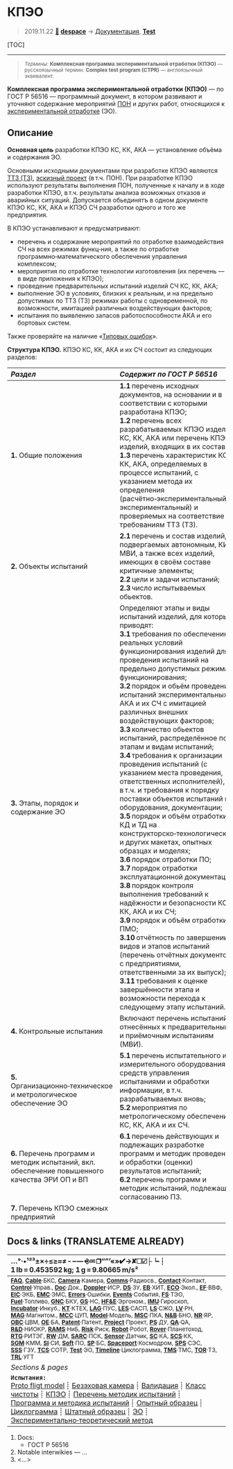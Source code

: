 # КПЭО
> 2019.11.22 **[🚀](../index/index.md) [despace](index.md)** → [Документация](doc.md), **[Test](test.md)**

[TOC]

---

> <small>*Термины:* **Комплексная программа экспериментальной отработки (КПЭО)** — русскоязычный термин. **Complex test program (CTPR)** — англоязычный эквивалент.</small>

**Комплексная программа экспериментальной отработки (КПЭО)** — по ГОСТ Р 56516 — программный документ, в котором развивают и уточняют содержание мероприятий [ПОН](rams.md) и других работ, относящихся к [экспериментальной отработке](test.md) (ЭО).



## Описание
**Основная цель** разработки КПЭО КС, КК, АКА — установление объёма и содержания ЭО.

Основными исходными документами при разработке КПЭО являются [ТТЗ (ТЗ)](tor.md), [эскизный проект](rnd_ep.md) (в т.ч. ПОН). При разработке КПЭО используют результаты выполнения ПОН, полученные к началу и в ходе разработки КПЭО, в т.ч. результаты анализа возможных отказов и аварийных ситуаций. Допускается обьединятъ в одном документе КПЭО КС, КК, АКА и КПЭО СЧ разработки одного и того же предприятия.

В КПЭО устанавливают и предусматривают:

   - перечень и содержание мероприятий по отработке взаимодействия СЧ на всех режимах функц‑ния, а также по отработке программно‑математического обеспечения управления комплексом;
   - мероприятия по отработке технологии изготовления (их перечень — в виде приложения к КПЭО);
   - проведение предварительных испытаний изделий СЧ КС, КК, АКА;
   - выполнение ЭО в условиях, близких к реальным, и на предельно допустимых по ТТЗ (ТЗ) режимах работы с одновременной, по возможности, имитацией различных воздействующих факторов;
   - испытания по выявлению запасов работоспособности АКА и его бортовых систем.

Также проверяйте на наличие «[Типовых ошибок](error.md)».

<p style="page-break-after:always"> </p>

**Структура КПЭО.** КПЭО КС, КК, АКА и их СЧ состоит из следующих разделов:

<small>

|*Раздел*|*Содержит по ГОСТ Р 56516*|
|:--|:--|
| **1.** Общие положения | **1.1** перечень исходных документов, на основании и в соответствии с которыми разработана КПЭО;<br> **1.2** перечень всех разрабатываемых КПЭО изделий КС, КК, АКА или перечень КПЭО изделий, входящих в их состав;<br> **1.3** перечень характеристик КС, КК, АКА, определяемых в процессе испытаний, с указанием метода их определения (расчётно‑экспериментальный, экспериментальный) и проверяемых на соответствие требованиям ТТЗ (ТЗ). |
| **2.** Объекты испытаний | **2.1** перечень и состав изделий, подвергаемых автономным, КИ и МВИ, а также всех изделий, имеющих в своём составе критичные элементы;<br> **2.2** цели и задачи испытаний;<br> **2.3** число испытываемых обьектов. |
| **3.** Этапы, порядок и содержание ЭО | Определяют этапы и виды испытаний изделий, для которых приводят:<br> **3.1** требования по обеспечению реальных условий функционирования изделий для проведения испытаний на предельно допустимых режимах функционирования;<br> **3.2** порядок и обьём проведения испытаний экспериментальных АКА и их СЧ с имитацией различных внешних воздействующих факторов;<br> **3.3** количество обьектов испытаний, распределённое по этапам и видам испытаний;<br> **3.4** требования к организации проведения испытаний (с указанием места проведения, ответственных исполнителей), в т.ч. и требования к порядку поставки объектов испытаний и оборудования, документации;<br> **3.5** порядок и объём отработки КД и ТД на конструкторско‑технологическом и других макетах, опытных образцах и моделях;<br> **3.6** порядок отработки ПО;<br> **3.7** порядок отработки эксплуатационной документации;<br> **3.8** порядок контроля выполнения требований к надёжности и безопасности КС, КК, АКА и их СЧ;<br> **3.9** порядок и объём отработки ПМО;<br> **3.10** отчётность по завершении видов и этапов испытаний (перечень отчётных документов с предприятиями, ответственными за их выпуск);<br> **3.11** требования к оценке завершённости этапа и возможности перехода к следующему этапу испытаний. |
| **4.** Контрольные испытания | Включают перечень испытаний, отнесённых к предварительным и приёмочным испытаниям (МВИ). |
| **5.** Организационно‑техническое и метрологическое<br> обеспечение ЭО | **5.1** перечень испытательного и измерительного оборудования, средств управления испытаниями и обработки информации, в т.ч. разрабатываемых вновь;<br> **5.2** мероприятия по метрологическому обеспечению КС, КК, АКА и их СЧ. |
| **6.** Перечень программ и методик испытаний, вкл. обеспечение повышенного качества ЭРИ ОП и ВП | **6.1** перечень действующих и подлежащих разработке программ и методик проведения и обработки (оценки) результатов испытаний;<br> **6.2** перечень программ и методик испытаний, подлежащих согласованию ПЗ. |
| **7.** Перечень КПЭО смежных предприятий |  |

</small>



<p style="page-break-after:always"> </p>

## Docs & links (TRANSLATEME ALREADY)
|…°·•¹²³±×÷≤≥≈≠ ‑ −— ⎆✉ ❐“”’«»✔→✘☐☑├┕┆ 1 lb = 0.453592 kg; 1 g = 9.80665 m/s²|
|:--|
|<small>**[FAQ](faq.md)**, **[Cable](cable.md)**·БКС, **[Camera](camera.md)**·Камера, **[Comms](comms.md)**·Радиосв., **[Contact](contact.md)**·Контакт, **[Control](control.md)**·Управ., **[Doc](doc.md)**·Док., **[Doppler](doppler.md)**·ИСР, **[DS](ds.md)**·ЗУ, **[EB](eb.md)**·ХИТ, **[ECO](ecology.md)**·Экол., **[EF](ef.md)**·ВВФ, **[ElC](elc.md)**·ЭКБ, **[EMC](emc.md)**·ЭМС, **[Errors](error.md)**·Ошибки, **[Events](event.md)**·События, **[FS](fs.md)**·ТЭО, **[Fuel](fuel.md)**·Топливо, **[GNC](gnc.md)**·БКУ, **[GS](scs.md)**·НС, **[HF&E](hfe.md)**·Эргоном., **[IMU](imu.md)**·Гироскоп, **[Incubator](incubator.md)**·Инкуб., **[KT](kt.md)**·КТЕХ, **[LAG](lag.md)**·ПУC, **[LES](les.md)**·САСП, **[LS](ls.md)**·СЖО, **[LV](lv.md)**·РН, **[MAG](mag.md)**·Магнитом., **[MCC](mcc.md)**·ЦУП, **[Model](model.md)**·Модель, **[MSC](sc.md)**·ПКА, **[N&B](nnb.md)**·БНО, **[NR](nr.md)**·ЯР, **[OBC](obc.md)**·ЦВМ, **[OE](oe.md)**·БА, **[Patent](патент.md)**·Патент, **[Project](project.md)**·Проект, **[PS](ps.md)**·ДУ, **[QA](quality.md)**·QA, **[R&D](rnd.md)**·НИОКР, **[RAMS](rams.md)**·НиБ, **[Risk](risk.md)**·Риск, **[Robot](robotics.md)**·Робот, **[Rover](rover.md)**·Планетоход, **[RTG](rtg.md)**·РИТЭГ, **[RW](rw.md)**·ДМ, **[SARC](sarc.md)**·ПСК, **[Sensor](sensor.md)**·Датчик, **[SC](sc.md)**·КА, **[SCS](scs.md)**·КК, **[SGM](sgm.md)**·КММ, **[SI](si.md)**·СИ, **[Soft](soft.md)**·ПО, **[SP](sp.md)**·БС, **[Spaceport](spaceport.md)**·Космодром, **[SPS](sps.md)**·СЭС, **[SSS](sss.md)**·ГЗУ, **[TCS](tcs.md)**·СОТР, **[Test](test.md)**·ЭО, **[Timeline](timeline.md)**·Циклограмма, **[TMS](tms.md)**·ТМС, **[TOR](tor.md)**·ТЗ, **[TRL](trl.md)**·УГТ</small>|
|*Sections & pages*|
|**`Испытания:`**<br> [Proto fligt model](pfm.md) ┊ [Безэховая камера](ach.md) ┊ [Валидация](validation.md) ┊ [Класс чистоты](clean_lvl.md) ┊ [КПЭО](ctpr.md) ┊ [Перечень методик испытаний](list_tp.md) ┊ [Программа и методика испытаний](pmot.md) ┊ [Опытный образец](pilot_sample.md) ┊ [Циклограмма](obc.md) ┊ [Штатный образец](flight_unit.md) ┊ [ЭО](test.md) ┊ [Экспериментально‑теоретический метод](etetm.md) |

   1. Docs:
      - ГОСТ Р 56516
   1. Notable interwikies — …
   1. <…>
